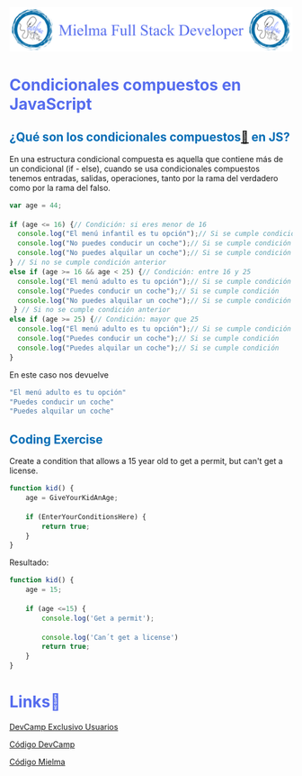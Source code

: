 ![Logo Mielma](logo/Logo%20Encabezado.png)

# <b><font color="#556CEE">Condicionales compuestos en JavaScript</font></b>

## <b><font color="#006cb5">¿Qué son los condicionales compuestos[🔗](https://ferreiragomez.wordpress.com/wp-content/uploads/2019/07/3.-guia-3-condicionales_javascript.pdf) en JS?</font></b>
En una estructura condicional compuesta es aquella que contiene más de un condicional (if - else), cuando se usa condicionales compuestos tenemos entradas, salidas, operaciones, tanto por la rama del verdadero como por la rama del falso.

```js
var age = 44;

if (age <= 16) {// Condición: si eres menor de 16
  console.log("El menú infantil es tu opción");// Si se cumple condición
  console.log("No puedes conducir un coche");// Si se cumple condición
  console.log("No puedes alquilar un coche");// Si se cumple condición
} // Si no se cumple condición anterior
else if (age >= 16 && age < 25) {// Condición: entre 16 y 25
  console.log("El menú adulto es tu opción");// Si se cumple condición
  console.log("Puedes conducir un coche");// Si se cumple condición
  console.log("No puedes alquilar un coche");// Si se cumple condición
 } // Si no se cumple condición anterior
else if (age >= 25) {// Condición: mayor que 25
  console.log("El menú adulto es tu opción");// Si se cumple condición
  console.log("Puedes conducir un coche");// Si se cumple condición
  console.log("Puedes alquilar un coche");// Si se cumple condición
}
```
En este caso nos devuelve
```js
"El menú adulto es tu opción"
"Puedes conducir un coche"
"Puedes alquilar un coche"
```

## <b><font color="#006cb5">Coding Exercise</font></b>
Create a condition that allows a 15 year old to get a permit, but can't get a license.
```js
function kid() {
    age = GiveYourKidAnAge;
    
    if (EnterYourConditionsHere) {
        return true;
    }
}
```
Resultado:
```js
function kid() {
    age = 15;
    
    if (age <=15) {
        console.log('Get a permit');
        
        console.log('Can´t get a license')
        return true;
    }
}
```

# <b><font color="#556CEE">Links🔗</font></b>

[DevCamp Exclusivo Usuarios](https://basque.devcamp.com/pt-full-stack-development-javascript-python-react/guide/compound-conditionals-javascript)  

[Código DevCamp](https://github.com/rails-camp/javascript-programming/blob/master/section_c_03_compound_conditionals.js)

[Código Mielma](https://codepen.io/ElizabethMaranon/pen/VwOpMQd)